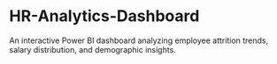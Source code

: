 # HR-Analytics-Dashboard
An interactive Power BI dashboard analyzing employee attrition trends, salary distribution, and demographic insights.
